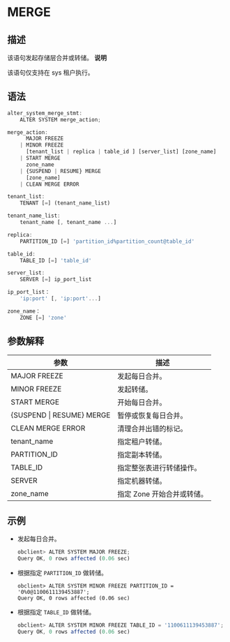 MERGE 
==========================



描述 
-----------------------

该语句发起存储层合并或转储。
**说明**



该语句仅支持在 sys 租户执行。

语法 
-----------------------

```javascript
alter_system_merge_stmt:
    ALTER SYSTEM merge_action;

merge_action:
      MAJOR FREEZE
    | MINOR FREEZE
      [tenant_list | replica | table_id ] [server_list] [zone_name]
    | START MERGE
      zone_name
    | {SUSPEND | RESUME} MERGE
      [zone_name]
    | CLEAN MERGE ERROR

tenant_list:
    TENANT [=] (tenant_name_list)

tenant_name_list:
    tenant_name [, tenant_name ...]

replica:
    PARTITION_ID [=] 'partition_id%partition_count@table_id' 

table_id:
    TABLE_ID [=] 'table_id'

server_list:
    SERVER [=] ip_port_list

ip_port_list：
    'ip:port' [, 'ip:port'...]

zone_name：
    ZONE [=] 'zone'
```



参数解释 
-------------------------



|          **参数**           |      **描述**      |
|---------------------------|------------------|
| MAJOR FREEZE              | 发起每日合并。          |
| MINOR FREEZE              | 发起转储。            |
| START MERGE               | 开始每日合并。          |
| {SUSPEND \| RESUME} MERGE | 暂停或恢复每日合并。       |
| CLEAN MERGE ERROR         | 清理合并出错的标记。       |
| tenant_name               | 指定租户转储。          |
| PARTITION_ID              | 指定副本转储。          |
| TABLE_ID                  | 指定整张表进行转储操作。     |
| SERVER                    | 指定机器转储。          |
| zone_name                 | 指定 Zone 开始合并或转储。 |



示例 
-----------------------

* 发起每日合并。

  ```javascript
  obclient> ALTER SYSTEM MAJOR FREEZE;
  Query OK, 0 rows affected (0.06 sec)
  ```

  

* 根据指定 `PARTITION_ID` 做转储。

  ```unknow
  obclient> ALTER SYSTEM MINOR FREEZE PARTITION_ID = '0%0@1100611139453887';
  Query OK, 0 rows affected (0.06 sec)
  ```

  

* 根据指定 `TABLE_ID` 做转储。

  ```javascript
  obclient> ALTER SYSTEM MINOR FREEZE TABLE_ID = '1100611139453887';
  Query OK, 0 rows affected (0.06 sec)
  ```

  



